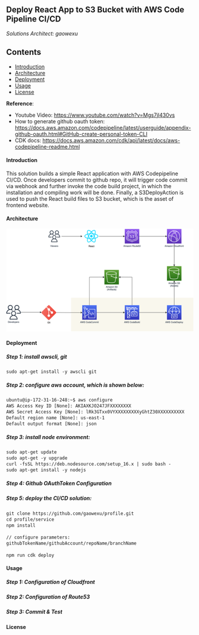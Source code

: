 ## Deploy React App to S3 Bucket with AWS Code Pipeline CI/CD

*Solutions Architect: gaowexu*

## Contents
* [Introduction](#Introduction)
* [Architecture](#Architecture)
* [Deployment](#Deployment)
* [Usage](#Usage)
* [License](#License)

**Reference**:
- Youtube Video: https://www.youtube.com/watch?v=Mgs7jl430vs
- How to generate github oauth token: https://docs.aws.amazon.com/codepipeline/latest/userguide/appendix-github-oauth.html#GitHub-create-personal-token-CLI
- CDK docs: https://docs.aws.amazon.com/cdk/api/latest/docs/aws-codepipeline-readme.html


#### Introduction
This solution builds a simple React application with AWS Codepipeline CI/CD. Once developers commit to github repo,
it will trigger code commit via webhook and further invoke the code build project, in which the installation and compiling
work will be done. Finally, a S3DeployAction is used to push the React build files to S3 bucket, which is the asset of 
frontend website.


#### Architecture
![architecture](./architect.png)


#### Deployment
##### Step 1: install awscli, git
```angular2html
sudo apt-get install -y awscli git
```

##### Step 2: configure aws account, which is shown below: 
```angular2html
ubuntu@ip-172-31-16-248:~$ aws configure
AWS Access Key ID [None]: AKIAXKJO247JFXXXXXXXX
AWS Secret Access Key [None]: lRk3GTxx0VYXXXXXXXXXyGhtZ30XXXXXXXXXX
Default region name [None]: us-east-1
Default output format [None]: json
```

##### Step 3: install node environment:
```angular2html
sudo apt-get update
sudo apt-get -y upgrade
curl -fsSL https://deb.nodesource.com/setup_16.x | sudo bash -
sudo apt-get install -y nodejs
```

##### Step 4: Github OAuthToken Configuration

##### Step 5: deploy the CI/CD solution:
```angular2html
git clone https://github.com/gaowexu/profile.git
cd profile/service
npm install

// configure parameters: githubTokenName/githubAccount/repoName/branchName

npm run cdk deploy
```


#### Usage
##### Step 1: Configuration of Cloudfront


##### Step 2: Configuration of Route53


##### Step 3: Commit & Test



#### License


